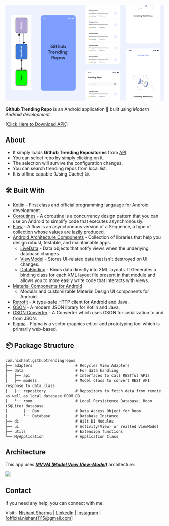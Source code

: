 ![GitHub Cards Preview](art/preview.png)

**Github Trending Repo** is an Android application 📱 built using *Modern Android development*

[[Click Here to Download APK]](https://github.com/nishantsharma1115/Github-Trending-Repos/releases/tag/release/TrendingRepo.apk)

## About

- It simply loads **Github Trending Repositories** from [API](https://docs.github.com/en/rest/reference/search#search-repositories).
- You can select repo by simply clicking on it.
- The selection will survive the configuration changes.
- You can search trending repos from local list.
- It is offline capable (Using Cache) 😃.

## 🛠 Built With

- [Kotlin](https://kotlinlang.org/) - First class and official programming language for Android
  development.
- [Coroutines](https://kotlinlang.org/docs/reference/coroutines-overview.html) - A coroutine is a
  concurrency design pattern that you can use on Android to simplify code that executes
  asynchronously.
- [Flow](https://kotlinlang.org/docs/reference/coroutines/flow.html) - A flow is an asynchronous
  version of a Sequence, a type of collection whose values are lazily produced.
- [Android Architecture Components](https://developer.android.com/topic/libraries/architecture) -
  Collection of libraries that help you design robust, testable, and maintainable apps.
    - [LiveData](https://developer.android.com/topic/libraries/architecture/livedata) - Data objects
      that notify views when the underlying database changes.
    - [ViewModel](https://developer.android.com/topic/libraries/architecture/viewmodel) - Stores
      UI-related data that isn't destroyed on UI changes.
    - [DataBinding](https://developer.android.com/topic/libraries/data-binding) - Binds data
      directly into XML layouts. It Generates a binding class for each XML layout file present in
      that module and allows you to more easily write code that interacts with views.
- [Material Components for Android](https://github.com/material-components/material-components-android)
    - Modular and customizable Material Design UI components for Android.
- [Retrofit](https://square.github.io/retrofit/) - A type-safe HTTP client for Android and Java.
- [GSON](https://github.com/google/gson) - A modern JSON library for Kotlin and Java.
- [GSON Converter](https://github.com/square/retrofit/tree/master/retrofit-converters/gson) - A
  Converter which uses GSON for serialization to and from JSON.
- [Figma](https://figma.com/) - Figma is a vector graphics editor and prototyping tool which is
  primarily web-based.

## 📦 Package Structure

 ```
com.nishant.githubtrendingrepos
├── adapters                   # Recycler View Adapters
├── data                       # For data handling
│   ├── api                    # Interfaces to call RESTful APIs
│   ├── models                 # Model class to convert REST API response to data class
│   ├── repository             # Repository to fetch data from remote as well as local database ROOM DB
│   └── room                   # Local Persistence Database. Room (SQLite) database
│       ├── Dao                # Data Access Object for Room
│       └── Database           # Database Instance
├── di                         # Hilt DI Modules
├── ui                         # Activity(View) or realted ViewModel
├── utils                      # Extension functions 
└── MyApplication              # Application Class

```

## Architecture

This app uses [***MVVM (Model View
View-Model)***](https://developer.android.com/jetpack/docs/guide#recommended-app-arch) architecture.

![](https://developer.android.com/topic/libraries/architecture/images/final-architecture.png)

## Contact

If you need any help, you can connect with me.

Visit:- [Nishant Sharma](https://nishantsharma1115.github.io)
| [LinkedIn](https://linkedin.com/in/nishantsharma1115)
| [Instagram](https://www.instagram.com/_ni5hant_/) | [official.nishant1115@gmail.com]